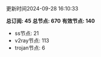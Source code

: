 更新时间2024-09-28 16:10:33

**总订阅: 45**
**总节点: 670**
**有效节点: 140**
- ss节点: 21
- v2ray节点: 113
- trojan节点: 6
